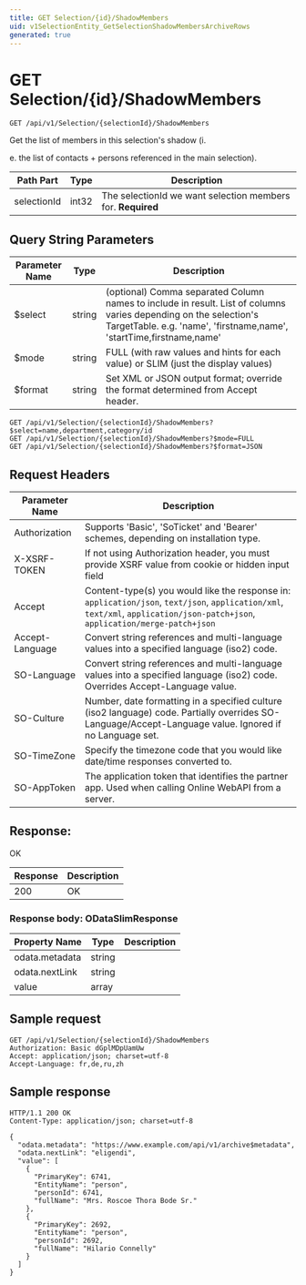 ```yaml
---
title: GET Selection/{id}/ShadowMembers
uid: v1SelectionEntity_GetSelectionShadowMembersArchiveRows
generated: true
---
```


# GET Selection/{id}/ShadowMembers

```http
GET /api/v1/Selection/{selectionId}/ShadowMembers
```

Get the list of members in this selection's shadow (i.


e. the list of contacts + persons referenced in the main selection).





| Path Part | Type | Description |
|-----------|------|-------------|
| selectionId | int32 | The selectionId we want selection members for. **Required** |


## Query String Parameters

| Parameter Name | Type |  Description |
|----------------|------|--------------|
| $select | string |  (optional) Comma separated Column names to include in result. List of columns varies depending on the selection's TargetTable. e.g. 'name', 'firstname,name', 'startTime,firstname,name' |
| $mode | string |  FULL (with raw values and hints for each value) or SLIM (just the display values) |
| $format | string |  Set XML or JSON output format; override the format determined from Accept header. |

```http
GET /api/v1/Selection/{selectionId}/ShadowMembers?$select=name,department,category/id
GET /api/v1/Selection/{selectionId}/ShadowMembers?$mode=FULL
GET /api/v1/Selection/{selectionId}/ShadowMembers?$format=JSON
```


## Request Headers

| Parameter Name | Description |
|----------------|-------------|
| Authorization  | Supports 'Basic', 'SoTicket' and 'Bearer' schemes, depending on installation type. |
| X-XSRF-TOKEN   | If not using Authorization header, you must provide XSRF value from cookie or hidden input field |
| Accept         | Content-type(s) you would like the response in: `application/json`, `text/json`, `application/xml`, `text/xml`, `application/json-patch+json`, `application/merge-patch+json` |
| Accept-Language | Convert string references and multi-language values into a specified language (iso2) code. |
| SO-Language | Convert string references and multi-language values into a specified language (iso2) code. Overrides Accept-Language value. |
| SO-Culture | Number, date formatting in a specified culture (iso2 language) code. Partially overrides SO-Language/Accept-Language value. Ignored if no Language set. |
| SO-TimeZone | Specify the timezone code that you would like date/time responses converted to. |
| SO-AppToken | The application token that identifies the partner app. Used when calling Online WebAPI from a server. |


## Response:

OK

| Response | Description |
|----------------|-------------|
| 200 | OK |

### Response body: ODataSlimResponse

| Property Name | Type |  Description |
|----------------|------|--------------|
| odata.metadata | string |  |
| odata.nextLink | string |  |
| value | array |  |

## Sample request

```http!
GET /api/v1/Selection/{selectionId}/ShadowMembers
Authorization: Basic dGplMDpUamUw
Accept: application/json; charset=utf-8
Accept-Language: fr,de,ru,zh
```

## Sample response

```http_
HTTP/1.1 200 OK
Content-Type: application/json; charset=utf-8

{
  "odata.metadata": "https://www.example.com/api/v1/archive$metadata",
  "odata.nextLink": "eligendi",
  "value": [
    {
      "PrimaryKey": 6741,
      "EntityName": "person",
      "personId": 6741,
      "fullName": "Mrs. Roscoe Thora Bode Sr."
    },
    {
      "PrimaryKey": 2692,
      "EntityName": "person",
      "personId": 2692,
      "fullName": "Hilario Connelly"
    }
  ]
}
```